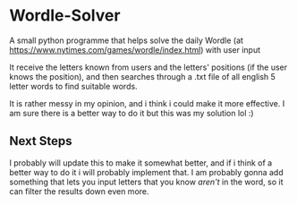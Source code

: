 # Wordle-Solver
A small python programme that helps solve the daily Wordle (at https://www.nytimes.com/games/wordle/index.html) with user input

It receive the letters known from users and the letters' positions (if the user knows the position), and then searches through a .txt file of all english 5 letter words to find suitable words. 

It is rather messy in my opinion, and i think i could make it more effective. I am sure there is a better way to do it but this was my solution lol :)

## Next Steps
I probably will update this to make it somewhat better, and if i think of a better way to do it i will probably implement that. I am probably gonna add something that lets you input letters that you know *aren't* in the word, so it can filter the results down even more.

